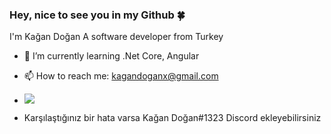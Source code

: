 ### Hey, nice to see you in my Github 🍀
I'm Kağan Doğan
A software developer from Turkey
- 🌱 I’m currently learning .Net Core, Angular
- 📫 How to reach me: kagandoganx@gmail.com
- ![](https://komarev.com/ghpvc/?username=KaganDogann)

- Karşılaştığınız bir hata varsa Kağan Doğan#1323 Discord ekleyebilirsiniz
<!--
**KaganDogann/KaganDogann** is a ✨ _special_ ✨ repository because its `README.md` (this file) appears on your GitHub profile.

Here are some ideas to get you started:

- 🔭 I’m currently working on ...
- 🌱 I’m currently learning ...
- 👯 I’m looking to collaborate on ...
- 🤔 I’m looking for help with ...
- 💬 Ask me about ...
- 📫 How to reach me: ...
- 😄 Pronouns: ...
- ⚡ Fun fact: ...
-->


